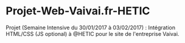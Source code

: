 # Projet-Web-Vaivai.fr-HETIC
Projet (Semaine Intensive du 30/01/2017 à 03/02/2017) : Intégration HTML/CSS (JS optional) à @HETIC pour le site de l'entreprise Vaivai.
